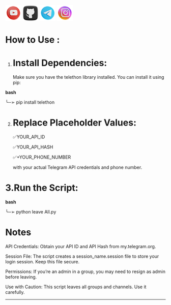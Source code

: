 [<img src="https://raw.githubusercontent.com/Persianhoosh/i-.icons/main/youtube.png" width="50">](https://youtube.com/persianhoosh)
[<img src="https://raw.githubusercontent.com/Persianhoosh/i-.icons/main/github.png" width="50">](https://github.com/persianhoosh)
[<img src="https://raw.githubusercontent.com/Persianhoosh/i-.icons/main/telegram.png" width="50">](https://t.me/Aihoma)
[<img src="https://raw.githubusercontent.com/Persianhoosh/i-.icons/main/instagram.png" width="50">](https://)


How to Use :
=================================

1. Install Dependencies:
   ==============================
   Make sure you have the telethon library installed. You can install it using pip:
                        
**bash**
  
  ╰─➢ pip install telethon
  
2. Replace Placeholder Values:
   ===============================
      
    ✅YOUR_API_ID
   
    ✅YOUR_API_HASH
   
    ✅+YOUR_PHONE_NUMBER
   
      with your actual Telegram API credentials and phone number.
    
3.Run the Script:
=
  
**bash**
  
  ╰─➢ python leave All.py

**Notes**
=========================

API Credentials:
Obtain your API ID and API Hash from my.telegram.org.

Session File:
The script creates a session_name.session file to store your login session. Keep this file secure.

Permissions:
If you’re an admin in a group, you may need to resign as admin before leaving.

Use with Caution:
This script leaves all groups and channels. Use it carefully.
__________________________________________
